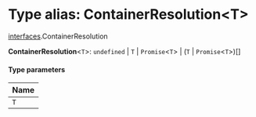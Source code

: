 # Type alias: ContainerResolution\<T>

[interfaces](/auto-docs/free-layout-editor/modules/interfaces.md).ContainerResolution

**ContainerResolution**<`T`>: `undefined` | `T` | `Promise`<`T`> | (`T` | `Promise`<`T`>)\[]

#### Type parameters

| Name |
| :------ |
| `T` |
